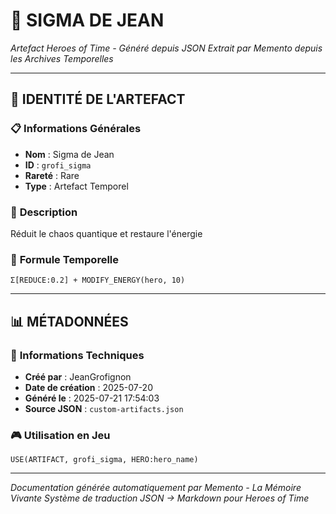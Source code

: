 # 💎 **SIGMA DE JEAN**
*Artefact Heroes of Time - Généré depuis JSON*
*Extrait par Memento depuis les Archives Temporelles*

---

## 🌟 **IDENTITÉ DE L'ARTEFACT**

### 📋 **Informations Générales**
- **Nom** : Sigma de Jean
- **ID** : `grofi_sigma`
- **Rareté** : Rare
- **Type** : Artefact Temporel

### 📖 **Description**
Réduit le chaos quantique et restaure l'énergie


### 🔮 **Formule Temporelle**
```hots
Σ[REDUCE:0.2] + MODIFY_ENERGY(hero, 10)
```

---

## 📊 **MÉTADONNÉES**

### 🔧 **Informations Techniques**
- **Créé par** : JeanGrofignon
- **Date de création** : 2025-07-20
- **Généré le** : 2025-07-21 17:54:03
- **Source JSON** : `custom-artifacts.json`

### 🎮 **Utilisation en Jeu**
```hots
USE(ARTIFACT, grofi_sigma, HERO:hero_name)
```

---

*Documentation générée automatiquement par Memento - La Mémoire Vivante*
*Système de traduction JSON → Markdown pour Heroes of Time*
